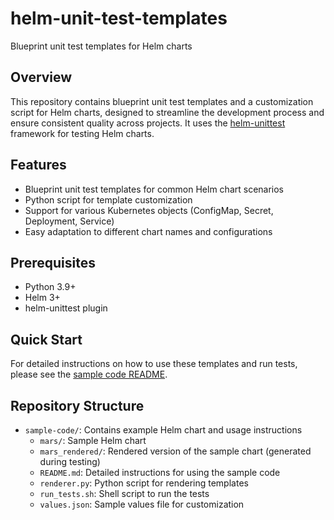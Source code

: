 # helm-unit-test-templates

Blueprint unit test templates for Helm charts

## Overview

This repository contains blueprint unit test templates and a customization script for Helm charts, designed to streamline the development process and ensure consistent quality across projects. It uses the [helm-unittest](https://github.com/helm-unittest/helm-unittest) framework for testing Helm charts.

## Features

- Blueprint unit test templates for common Helm chart scenarios
- Python script for template customization
- Support for various Kubernetes objects (ConfigMap, Secret, Deployment, Service)
- Easy adaptation to different chart names and configurations

## Prerequisites

- Python 3.9+
- Helm 3+
- helm-unittest plugin

## Quick Start

For detailed instructions on how to use these templates and run tests, please see the [sample code README](./sample-code/README.md).

## Repository Structure

- `sample-code/`: Contains example Helm chart and usage instructions
  - `mars/`: Sample Helm chart
  - `mars_rendered/`: Rendered version of the sample chart (generated during testing)
  - `README.md`: Detailed instructions for using the sample code
  - `renderer.py`: Python script for rendering templates
  - `run_tests.sh`: Shell script to run the tests
  - `values.json`: Sample values file for customization
